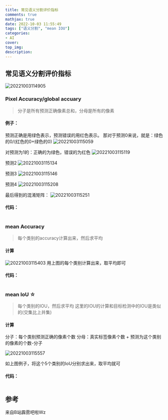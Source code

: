 ```yaml
---
title: 常见语义分割评价指标
comments: true
mathjax: true
date: 2022-10-03 11:55:49
tags: ["语义分割", "mean IOU"]
categories:
- AI
cover:
top_img:
description:
---
```

<script type="text/javascript" src="/js/src/bai.js"></script>


## 常见语义分割评价指标
![20221003114905](http://image.geoer.cn/20221003114905.png)



### Pixel Accuracy/global accuary
> 分子是所有预测正确像素总和，分母是所有的像素


#### **例子：**
预测正确是用绿色表示，预测错误的用红色表示。
那对于预测0来说，就是：绿色的0/(红色的0+绿色的0)
![20221003115059](http://image.geoer.cn/20221003115059.png)

对预测为1的：正确的为绿色，错误的为红色
![20221003115119](http://image.geoer.cn/20221003115119.png)

预测2
![20221003115134](http://image.geoer.cn/20221003115134.png)

预测3
![20221003115146](http://image.geoer.cn/20221003115146.png)

预测4
![20221003115208](http://image.geoer.cn/20221003115208.png)


最后得到的混淆矩阵：
![20221003115251](http://image.geoer.cn/20221003115251.png)






#### **代码：**
```python

```



### mean Accuracy
> 每个类别的accuracy计算出来，然后求平均
#### 计算
![20221003115403](http://image.geoer.cn/20221003115403.png)
用上图的每个类别计算出来，取平均即可


#### **代码：**
```python

```



### mean IoU  ☆
> 每个类别的IOU，然后求平均
这里的IOU的计算和目标检测中的IOU是类似的(交集比上并集)

#### 计算
分子：每个类别预测正确的像素个数
分母：真实标签像素个数 + 预测为这个类别的像素的个数-分子

![20221003115557](http://image.geoer.cn/20221003115557.png)

如上图例子，将这个5个类别的IoU分别求出来，取平均就可


#### **代码：**
```python

```




## 参考
来自B站霹雳吧啦Wz




